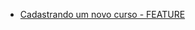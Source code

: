 - [Cadastrando um novo curso - FEATURE](https://docs.google.com/document/d/1v9t7fQl4xcGq11qTDfhKTpcHexg7KIPyhrx_LV53Z4o/edit?usp=sharing)